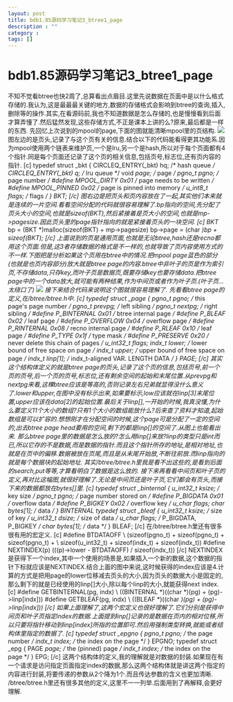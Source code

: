 ```yaml
---
layout: post
title: bdb1.85源码学习笔记3_btree1_page
description : ""
category :
tags: []
---
```


# bdb1.85源码学习笔记3_btree1_page

不知不觉看btree也快2周了,总算看出点眉目.这里先说数据在页面中是以什么格式存储的.我认为,这是最最最关键的地方,数据的存储格式会影响到btree的查询,插入,删除等的操作.其实,在看源码前,我也不知道数据是怎么存储的,也是慢慢看到后面才算弄懂了.然后猛然发现,这些存储方式,不正是课本上讲的么?原来,最后都是一样的东西. 先回忆上次说到的mpool的page,下面的图就能清晰mpool里的页结构. ![](/wp-content/uploads/2013/03/mpool_page_and_head-1024x406.png) 图左边的是页头,记录了与这个页有关的信息.结合以下的代码能看得更其功能系.因为mpool使用两个链表来维护页,一个是lru,另一个是hash,所以对于每个页面都有4个指针.同是每个页面还记录了这个页的相关信息,包括页号,标志位,还有页内容的指针. [c] typedef struct _bkt { CIRCLEQ_ENTRY(_bkt) hq; /* hash queue */ CIRCLEQ_ENTRY(_bkt) q; /* lru queue */ void *page; /* page */ pgno_t pgno; /* page number */ #define MPOOL_DIRTY 0x01 /* page needs to be written */ #define MPOOL_PINNED 0x02 /* page is pinned into memory */ u_int8_t flags; /* flags */ } BKT; [/c]  图右边是把页头和页内容放在了一起,其实他们本来就是连续的一片空间.看看空间分配的代码就很容易理解了.bp指向的空间,先分配了页头大小的空间,也就是sizeof(BKT),然后紧接着是页大小的空间,也就是mp->pagesize.因此页头里的page指针指向的就是紧接着页头的一块空间. [c] BKT* bp = (BKT *)malloc(sizeof(BKT) + mp->pagesize) bp->page = (char *)bp + sizeof(BKT); [/c] 上面说到的页是通用页面,也就是无论btree,hash还是recno都用这个页面.但是,这3者存储数据的格式是不一样的,也就导致了页内容使用方式的不一样.下图把是分析如果这个页用在btree中的情况.把mpool page蓝色的部分(也就是也页内容部分)放大就是btree page的内容.btree中非叶子的页是作为索引页,不存储data,只存key,而叶子页是数据页,既要存储key也要存储data.把btree page中的一个data放大,就可能有两种结果,作为中间页或者作为叶子页.(叶子页...太绕口了) ![](http://abcdmyz.me/wp-content/uploads/2013/03/btree_page-1024x633.png) 接下来结合代码来说明这个图就很容易理解了. 先看看btree page的定义,在/btree/btree.h中. [c] typedef struct _page { pgno_t pgno; /* this page's page number */ pgno_t prevpg; /* left sibling */ pgno_t nextpg; /* right sibling */ #define P_BINTERNAL 0x01 /* btree internal page */ #define P_BLEAF 0x02 /* leaf page */ #define P_OVERFLOW 0x04 /* overflow page */ #define P_RINTERNAL 0x08 /* recno internal page */ #define P_RLEAF 0x10 /* leaf page */ #define P_TYPE 0x1f /* type mask */ #define P_PRESERVE 0x20 /* never delete this chain of pages */ u_int32_t flags; indx_t lower; /* lower bound of free space on page */ indx_t upper; /* upper bound of free space on page */ indx_t linp[1]; /* indx_t-aligned VAR. LENGTH DATA */ } PAGE; [/c] 其实这个结构体定义的就是btree page的页头,记录了这个页的信息,包括页号,前一个页的页号,后一个页的页号,标志位,还有剩余空间的起始和末尾位置.从prevpg和nextpg来看,这棵btree应该是等高的,否则记录左右兄弟就显得没什么意义了.lower和upper,在图中没有标示出来,如果要标示,low应该就在linp[3]末尾位置,upper应该在data[2]的起始位置.最后关于linp[],一开始的时候,我真没懂,为什么要定义11个大小的数组?只有1个大小的数组能放什么?后来查了资料才知道,起始数组是可以扩容的.想想刚才在分配空间的时候,这个page可是分配了一定的空间的,出去btree page head要用的空间,剩下的都是linp[]的空间了.从图上也能看出来. 那么btree page里的数据是怎么放的?怎么用linp[]来放?linp的类型只是int而已,所以它存的不是数据,而是数据的指针.而且这个指针所存的地址,是相对地址,也就是在页中的偏移.数据被放在页尾,而且是从末尾开始放,不断往前放.而linp指向的就是每个数据块的起始地址. 其实/btree/btree.h里我是看不出这些的,是看到后面的search,put等等,才算看明白了数据是这么放的. 接下来再看看中间页和叶子页的定义,再对比这幅图,就很好理解了.无论是中间页还是叶子页,它们都会有页头,而接下来的数据都放在bytes[]里. [c] typedef struct _binternal { u_int32_t ksize; /* key size */ pgno_t pgno; /* page number stored on */ #define P_BIGDATA 0x01 /* overflow data */ #define P_BIGKEY 0x02 /* overflow key */ u_char flags; char bytes[1]; /* data */ } BINTERNAL typedef struct _bleaf { u_int32_t ksize; /* size of key */ u_int32_t dsize; /* size of data */ u_char flags; /* P_BIGDATA, P_BIGKEY */ char bytes[1]; /* data */ } BLEAF; [/c] 在/btree/btree.h里还有很多很有用的宏定义. [c] #define BTDATAOFF \ (sizeof(pgno_t) + sizeof(pgno_t) + sizeof(pgno_t) + \ sizeof(u_int32_t) + sizeof(indx_t) + sizeof(indx_t)) #define NEXTINDEX(p) (((p)->lower - BTDATAOFF) / sizeof(indx_t)) [/c] NEXTINDEX是获得下一个index,其中一个使用的场景是,如果插入一个新的数据,这个数据的指针下标就应该是NEXTINDEX.结合上面的图中来说,这时候获得的index应该是4.计算的方式是把用page的lower位移减去页头的大小,因为页头的数据大小是固定的,那么剩下的就是已经使用的linp[]大小,除以每个linp的大小,就能获得next index. [c] #define GETBINTERNAL(pg, indx) \ ((BINTERNAL *)((char *)(pg) + (pg)->linp[indx])) #define GETBLEAF(pg, indx) \ ((BLEAF *)((char *)(pg) + (pg)->linp[indx])) [/c] 如果上面理解了,这两个宏定义也很好理解了.它们分别是获得中间页和叶子页指定index的数据.上面提到linp[]记录的是数据在页内的相对位移,所以只要将指针移动到linp[index]所指的位置即可.然后用强制类型转换,就能或者结构体里指定的数据了. [c] typedef struct _epgno { pgno_t pgno; /* the page number */ indx_t index; /* the index on the page */ } EPGNO; typedef struct _epg { PAGE *page; /* the (pinned) page */ indx_t index; /* the index on the page */ } EPG; [/c] 这两个结构体的定义,我的理解就是对数据的封装.如果现在有一个请求是访问指定页面指定index的数据,那么这两个结构体就是讲这两个指定的内容进行封装,将要传递的参数从2个降为1个.而且传达参数的含义也更加清晰. /btree/btree.h里还有很多其他的定义,这里不一一列举.后面用到了再解释,会更好理解.